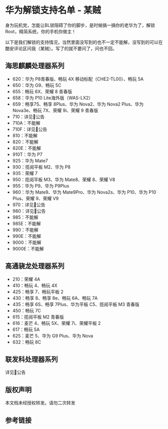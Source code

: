 # 华为解锁支持名单 - 某贼

身为玩机党，怎能让BL锁阻碍了你的脚步，是时候搞一搞你的老华为了，解锁Root，精简系统，你的手机你做主！

以下是我们解锁的支持情况，当然里面没写到的也不一定不能解，没写到的可以在酷安评论区问我（某贼）。写了的就不要问了，问也不回。

## 海思麒麟处理器系列

* 620：华为 P8青春版、畅玩 4X 移动标配（CHE2-TL00）、畅玩 5A
* 650：华为 G9、畅玩 5C
* 655：畅玩 6X、荣耀 8 青春版
* 658：华为 P10 Lite海外版（WAS-LX2）
* 659：畅享7S、畅享 8Plus、华为 Nova2、华为 Nova2 Plus、华为 Nova3e、畅玩 7X、荣耀 9i、荣耀 9 青春版
* 710：详见🐧公告
* 710A：不能解
* 710F：详见🐧公告
* 810：不能解
* 820：不能解
* 820E：不能解
* 910T：华为 P7
* 925：华为 Mate7
* 930：揽阅平板 M2、华为 P8
* 935：荣耀 7
* 950：揽阅平板 M3、华为 Mate8、荣耀 8、荣耀 V8
* 955：华为 P9、华为 P9Plus
* 960：华为 Mate9、华为 Mate9Pro、华为 Nova2s、华为 P10、华为 P10 Plus、荣耀 9、荣耀 V9
* 970：详见🐧公告
* 980：详见🐧公告
* 985：不能解
* 985E：不能解
* 990：不能解
* 990E：不能解
* 9000：不能解
* 9000E：不能解

## 高通骁龙处理器系列

* 210：荣耀 4A
* 410：畅玩 4、畅玩 4X
* 425：畅享 7、畅玩平板 2
* 430：畅享 8、畅享 8e、畅玩 6A、畅玩 7A
* 435：畅享 6S、畅享 7Plus、华为平板 C5、揽阅平板 M3 青春版
* 450：畅玩 7C
* 615：揽阅平板 M2 青春版
* 616：麦芒 4、畅玩 5X、荣耀 7i、荣耀平板 2
* 617：畅玩 5A
* 625：麦芒 5、华为 G9 Plus、华为 Nova
* 632：畅玩 8C

## 联发科处理器系列

详见🐧公告

## 版权声明

本文档未经授权转发。请勿二次转发

## 参考链接
